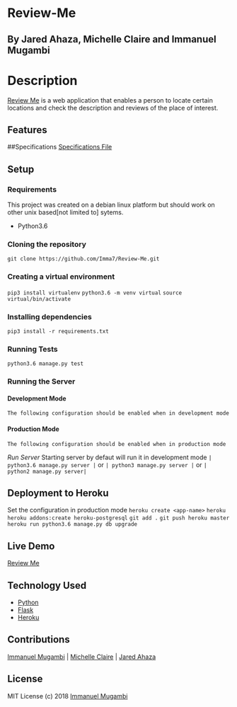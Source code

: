 # Review-Me

## By Jared Ahaza, Michelle Claire and Immanuel Mugambi

# Description
[Review Me](https://github.com/Imma7/Review-Me.git) is a web application that enables a person to locate certain locations and check the description and reviews of the place of interest. 



## Features

##Specifications
[Specifications File](https://github.com/Imma7/Review-Me/blob/master/specs.md)

## Setup

### Requirements
This project was created on a debian linux platform but should work on other unix based[not limited to] sytems.

+ Python3.6

### Cloning the repository 
`git clone https://github.com/Imma7/Review-Me.git`

### Creating a virtual environment
`pip3 install virtualenv`
`python3.6 -m venv virtual`
`source virtual/bin/activate`

### Installing dependencies
`pip3 install -r requirements.txt`

### Running Tests
`python3.6 manage.py test`

### Running the Server
#### Development Mode
`The following configuration should be enabled when in development mode`


#### Production Mode
`The following configuration should be enabled when in production mode`


*Run Server*
Starting server by defaut will run it in development mode
`| python3.6 manage.py server |` or `| python3 manage.py server |` or `| python2 manage.py server|`

## Deployment to Heroku
Set the configuration in production mode 
` heroku create <app-name> `
` heroku heroku addons:create heroku-postgresql `
` git add . `
` git push heroku master `
` heroku run python3.6 manage.py db upgrade `


## Live Demo
[Review Me](https://reveiwme.herokuapp.com/)

## Technology Used
+ [Python](https://www.python.org)
+ [Flask](http://flask.pocoo.org/)
+ [Heroku](https://dashboard.heroku.com/apps)


## Contributions
[Immanuel Mugambi](https://github.com/Imma7) | [Michelle Claire](https://github.com/Monroe100) | [Jared Ahaza](https://github.com/JaredAhaza)

## License
MIT License (c) 2018 [Immanuel Mugambi](https://github.com/Imma7) 